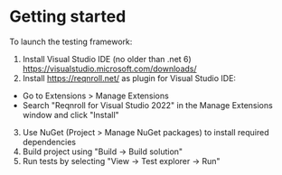 # Getting started

To launch the testing framework:
1. Install Visual Studio IDE (no older than .net 6) https://visualstudio.microsoft.com/downloads/
2. Install https://reqnroll.net/ as plugin for Visual Studio IDE:
 - Go to Extensions > Manage Extensions
 - Search "Reqnroll for Visual Studio 2022" in the Manage Extensions window and click "Install"
3. Use NuGet (Project > Manage NuGet packages) to install required dependencies
4. Build project using "Build -> Build solution"
5. Run tests by selecting "View -> Test explorer -> Run"
